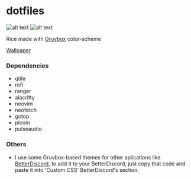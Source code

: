 # dotfiles

![alt text](https://github.com/BetThical/dotfiles/blob/master/images/screeenshot.png)
![alt text](https://github.com/BetThical/dotfiles/blob/master/images/screeenshot2.png)


Rice made with [Gruvbox](https://github.com/morhetz/gruvbox) color-scheme

[Wallpaper](https://imgur.com/CYkDt5W)

### Dependencies

  - qtile 
  - rofi 
  - ranger 
  - alacritty 
  - neovim
  - neofetch
  - gotop
  - picom
  - pulseaudio 

### Others

  - I use some Gruvbox-based themes for other aplications like [BetterDiscord](https://github.com/CircuitRCAY/Duvbox/blob/master/duvbox.css), to add it to your BetterDiscord, just copy that code and paste it into 'Custom CSS' BetterDiscord's section.
